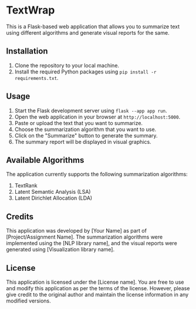 # TextWrap

This is a Flask-based web application that allows you to summarize text using different algorithms and generate visual reports for the same.

## Installation

1. Clone the repository to your local machine.
2. Install the required Python packages using `pip install -r requirements.txt`.

## Usage

1. Start the Flask development server using `flask --app app run`.
2. Open the web application in your browser at `http://localhost:5000`.
3. Paste or upload the text that you want to summarize.
4. Choose the summarization algorithm that you want to use.
5. Click on the "Summarize" button to generate the summary.
6. The summary report will be displayed in visual graphics.

## Available Algorithms

The application currently supports the following summarization algorithms:

1. TextRank
2. Latent Semantic Analysis (LSA)
3. Latent Dirichlet Allocation (LDA)

## Credits

This application was developed by [Your Name] as part of [Project/Assignment Name]. The summarization algorithms were implemented using the [NLP library name], and the visual reports were generated using [Visualization library name].

## License

This application is licensed under the [License name]. You are free to use and modify this application as per the terms of the license. However, please give credit to the original author and maintain the license information in any modified versions.
